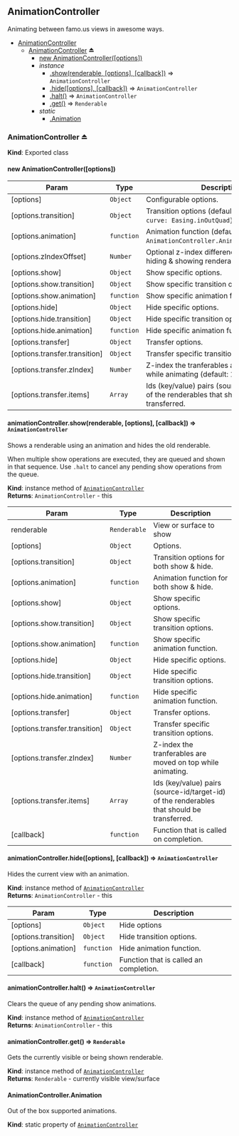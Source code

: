 <a name="module_AnimationController"></a>
## AnimationController
Animating between famo.us views in awesome ways.


* [AnimationController](#module_AnimationController)
  * [AnimationController](#exp_module_AnimationController--AnimationController) ⏏
    * [new AnimationController([options])](#new_module_AnimationController--AnimationController_new)
    * _instance_
      * [.show(renderable, [options], [callback])](#module_AnimationController--AnimationController#show) ⇒ <code>AnimationController</code>
      * [.hide([options], [callback])](#module_AnimationController--AnimationController#hide) ⇒ <code>AnimationController</code>
      * [.halt()](#module_AnimationController--AnimationController#halt) ⇒ <code>AnimationController</code>
      * [.get()](#module_AnimationController--AnimationController#get) ⇒ <code>Renderable</code>
    * _static_
      * [.Animation](#module_AnimationController--AnimationController.Animation)

<a name="exp_module_AnimationController--AnimationController"></a>
### AnimationController ⏏
**Kind**: Exported class  
<a name="new_module_AnimationController--AnimationController_new"></a>
#### new AnimationController([options])

| Param | Type | Description |
| --- | --- | --- |
| [options] | <code>Object</code> | Configurable options. |
| [options.transition] | <code>Object</code> | Transition options (default: `{duration: 400, curve: Easing.inOutQuad}`). |
| [options.animation] | <code>function</code> | Animation function (default: `AnimationController.Animation.Slide.Left`). |
| [options.zIndexOffset] | <code>Number</code> | Optional z-index difference between the hiding & showing renderable (default: 0). |
| [options.show] | <code>Object</code> | Show specific options. |
| [options.show.transition] | <code>Object</code> | Show specific transition options. |
| [options.show.animation] | <code>function</code> | Show specific animation function. |
| [options.hide] | <code>Object</code> | Hide specific options. |
| [options.hide.transition] | <code>Object</code> | Hide specific transition options. |
| [options.hide.animation] | <code>function</code> | Hide specific animation function. |
| [options.transfer] | <code>Object</code> | Transfer options. |
| [options.transfer.transition] | <code>Object</code> | Transfer specific transition options. |
| [options.transfer.zIndex] | <code>Number</code> | Z-index the tranferables are moved on top while animating (default: 10). |
| [options.transfer.items] | <code>Array</code> | Ids (key/value) pairs (source-id/target-id) of the renderables that should be transferred. |

<a name="module_AnimationController--AnimationController#show"></a>
#### animationController.show(renderable, [options], [callback]) ⇒ <code>AnimationController</code>
Shows a renderable using an animation and hides the old renderable.

When multiple show operations are executed, they are queued and
shown in that sequence. Use `.halt` to cancel any pending show
operations from the queue.

**Kind**: instance method of <code>[AnimationController](#exp_module_AnimationController--AnimationController)</code>  
**Returns**: <code>AnimationController</code> - this  

| Param | Type | Description |
| --- | --- | --- |
| renderable | <code>Renderable</code> | View or surface to show |
| [options] | <code>Object</code> | Options. |
| [options.transition] | <code>Object</code> | Transition options for both show & hide. |
| [options.animation] | <code>function</code> | Animation function for both show & hide. |
| [options.show] | <code>Object</code> | Show specific options. |
| [options.show.transition] | <code>Object</code> | Show specific transition options. |
| [options.show.animation] | <code>function</code> | Show specific animation function. |
| [options.hide] | <code>Object</code> | Hide specific options. |
| [options.hide.transition] | <code>Object</code> | Hide specific transition options. |
| [options.hide.animation] | <code>function</code> | Hide specific animation function. |
| [options.transfer] | <code>Object</code> | Transfer options. |
| [options.transfer.transition] | <code>Object</code> | Transfer specific transition options. |
| [options.transfer.zIndex] | <code>Number</code> | Z-index the tranferables are moved on top while animating. |
| [options.transfer.items] | <code>Array</code> | Ids (key/value) pairs (source-id/target-id) of the renderables that should be transferred. |
| [callback] | <code>function</code> | Function that is called on completion. |

<a name="module_AnimationController--AnimationController#hide"></a>
#### animationController.hide([options], [callback]) ⇒ <code>AnimationController</code>
Hides the current view with an animation.

**Kind**: instance method of <code>[AnimationController](#exp_module_AnimationController--AnimationController)</code>  
**Returns**: <code>AnimationController</code> - this  

| Param | Type | Description |
| --- | --- | --- |
| [options] | <code>Object</code> | Hide options |
| [options.transition] | <code>Object</code> | Hide transition options. |
| [options.animation] | <code>function</code> | Hide animation function. |
| [callback] | <code>function</code> | Function that is called an completion. |

<a name="module_AnimationController--AnimationController#halt"></a>
#### animationController.halt() ⇒ <code>AnimationController</code>
Clears the queue of any pending show animations.

**Kind**: instance method of <code>[AnimationController](#exp_module_AnimationController--AnimationController)</code>  
**Returns**: <code>AnimationController</code> - this  
<a name="module_AnimationController--AnimationController#get"></a>
#### animationController.get() ⇒ <code>Renderable</code>
Gets the currently visible or being shown renderable.

**Kind**: instance method of <code>[AnimationController](#exp_module_AnimationController--AnimationController)</code>  
**Returns**: <code>Renderable</code> - currently visible view/surface  
<a name="module_AnimationController--AnimationController.Animation"></a>
#### AnimationController.Animation
Out of the box supported animations.

**Kind**: static property of <code>[AnimationController](#exp_module_AnimationController--AnimationController)</code>  
